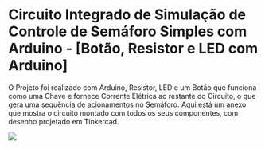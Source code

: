 # Circuito Integrado de Simulação de Controle de Semáforo Simples com Arduino - [Botão, Resistor e LED com Arduino]
O Projeto foi realizado com Arduino, Resistor, LED e um Botão que funciona como uma Chave e fornece Corrente Elétrica ao restante do Circuito, o que gera uma sequência de acionamentos no Semáforo. Aqui está um anexo que mostra o circuito montado com todos os seus componentes, com desenho projetado em Tinkercad.

<img src="https://user-images.githubusercontent.com/112359793/205415975-2893bfe8-a80f-48c3-ae9a-541a9e12504b.png">
